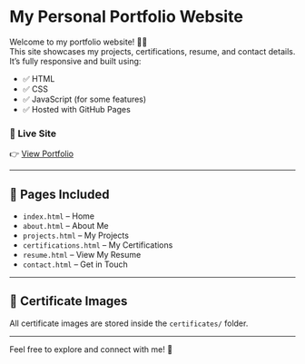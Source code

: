 # My Personal Portfolio Website

Welcome to my portfolio website! 👩‍💻  
This site showcases my projects, certifications, resume, and contact details. It’s fully responsive and built using:

- ✅ HTML
- ✅ CSS
- ✅ JavaScript (for some features)
- ✅ Hosted with GitHub Pages

### 🔗 Live Site  
👉 [View Portfolio](https://nila23104.github.io/portfolio/)

---

## 📁 Pages Included
- `index.html` – Home
- `about.html` – About Me
- `projects.html` – My Projects
- `certifications.html` – My Certifications
- `resume.html` – View My Resume
- `contact.html` – Get in Touch

---

## 📸 Certificate Images  
All certificate images are stored inside the `certificates/` folder.

---

Feel free to explore and connect with me! 💬
